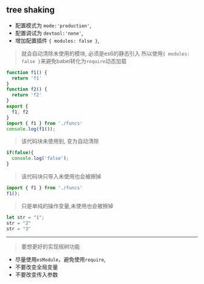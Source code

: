 ## tree shaking

 - 配置模式为 `mode:'production'`,
 - 配置调试为 `devtool:'none'`,
 - 增加配置插件  `{ modules: false }`,
> 就会自动清除未使用的模块, 必须是es6的静态引入 所以使用`{ modules: false }`来避免babel转化为`require`动态加载
```js
function f1() {
  return 'f1'
}
function f2() {
  return 'f2'
}
export {
  f1, f2
}
import { f1 } from './funcs'
console.log(f1());
```
> 该代码块未使用到, 变为自动清除
```js
if(false){
  console.log('false');
}
```
> 该代码块只导入未使用也会被擦掉
```js
import { f1 } from './funcs'
f1();
```
> 只是单纯的操作变量,未使用也会被擦掉
```js
let str = "1";
str = "2"
str = "3"
```
---
> 要想更好的实现摇树功能
- 尽量使用`esModule`，避免使用`require`,
- 不要改变全局变量
- 不要改变传入参数